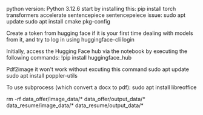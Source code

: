 python version: Python 3.12.6
start by installing this: pip install torch transformers accelerate sentencepiece
sentencepeiece issue: sudo apt update
                      sudo apt install cmake pkg-config

Create a token from hugging face if it is your first time dealing with models from it, and try to log in using huggingface-cli login

Initially, access the Hugging Face hub via the notebook by executing the following commands:
!pip install huggingface_hub

Pdf2image it won't work without excuting this command
sudo apt update
sudo apt install poppler-utils

To use subprocess (which convert a docx to pdf): sudo apt install libreoffice

rm -rf data_offer/image_data/* data_offer/output_data/* data_resume/image_data/* data_resume/output_data/*